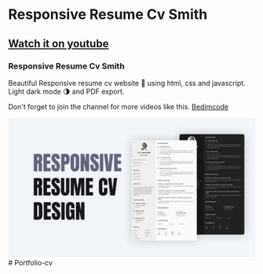 # Responsive Resume Cv Smith
## [Watch it on youtube]()
### Responsive Resume Cv Smith
Beautiful Responsive resume cv website 📄 using html, css and javascript. Light dark mode 🌗 and PDF export.

Don't forget to join the channel for more videos like this. [Bedimcode](https://www.youtube.com/c/Bedimcode)

![Resume cv](/preview.png)
#   P o r t f o l i o - c v 
 
 